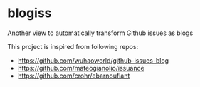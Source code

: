 # blogiss
Another view to automatically transform Github issues as blogs

This project is inspired from following repos:
- https://github.com/wuhaoworld/github-issues-blog
- https://github.com/mateogianolio/issuance
- https://github.com/crohr/ebarnouflant
